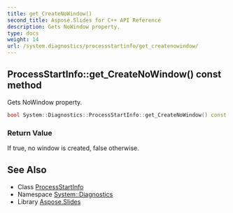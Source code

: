```yaml
---
title: get_CreateNoWindow()
second_title: Aspose.Slides for C++ API Reference
description: Gets NoWindow property.
type: docs
weight: 14
url: /system.diagnostics/processstartinfo/get_createnowindow/
---
```

## ProcessStartInfo::get_CreateNoWindow() const method


Gets NoWindow property.

```cpp
bool System::Diagnostics::ProcessStartInfo::get_CreateNoWindow() const
```


### Return Value

If true, no window is created, false otherwise.

## See Also

* Class [ProcessStartInfo](../)
* Namespace [System::Diagnostics](../../)
* Library [Aspose.Slides](../../../)